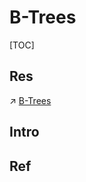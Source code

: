# B-Trees

[TOC]



## Res
↗ [B-Trees](../../../../../../🦄%20Algorithm%20&%20Data%20Structure/Data%20Structures/Tree/B-Trees/B-Trees.md)



## Intro


## Ref

